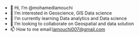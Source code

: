 - 👋 Hi, I’m @mohamedlamouchi
- 👀 I’m interested in  Geoscience, GIS Data science
- 🌱 I’m currently learning Data analytics and Data science
- 💞️ I’m looking to collaborate on  Geospatial and data solution
- 📫 How to me email:lamouchi007@gmail.com

<!---
mohamedlamouchi/mohamedlamouchi is a ✨ special ✨ repository because its `README.md` (this file) appears on your GitHub profile.
You can click the Preview link to take a look at your changes.
--->
